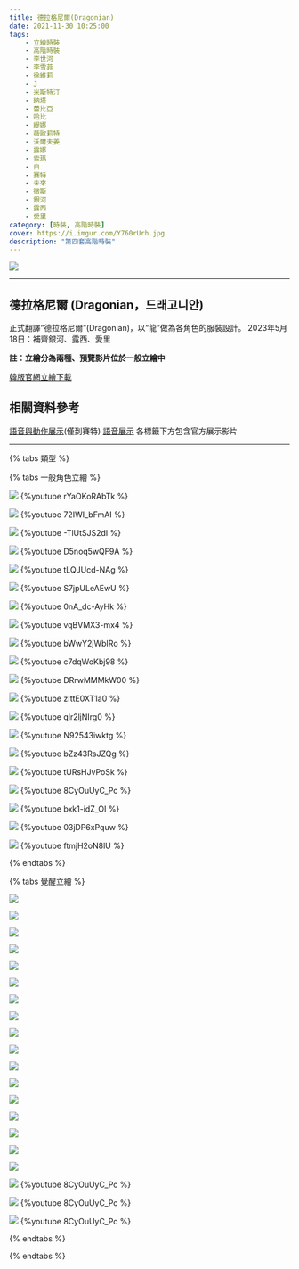 ```yaml
---
title: 德拉格尼爾(Dragonian)
date: 2021-11-30 10:25:00
tags: 
    - 立繪時裝
    - 高階時裝
    - 李世河
    - 李雪菲
    - 徐維莉
    - J
    - 米斯特汀
    - 納塔
    - 蕾比亞
    - 哈比
    - 緹娜
    - 薇歐莉特
    - 沃爾夫姜
    - 露娜
    - 索瑪
    - 白
    - 賽特
    - 未來
    - 徹斯
    - 銀河
    - 露西
    - 愛里
category: [時裝, 高階時裝]
cover: https://i.imgur.com/Y760rUrh.jpg
description: "第四套高階時裝"
---
```


[![](https://i.imgur.com/Y760rUrh.jpg)](https://i.imgur.com/Y760rUr.jpg)

---
## 德拉格尼爾 (Dragonian，드래고니안)

正式翻譯”德拉格尼爾”(Dragonian)，以”龍”做為各角色的服裝設計。
2023年5月18日：補齊銀河、露西、愛里

**註：立繪分為兩種、預覽影片位於一般立繪中**

[韓版官網立繪下載](https://closers.vod.nexoncdn.co.kr/site/fansitekit/Closers_FansiteKit_Dragonian_2A39D3BFF193016E.zip)

## 相關資料參考

[語音與動作展示](https://www.youtube.com/playlist?list=PLRQzOnUOAvn_h72nrKKvWNhUGOQTh2ec1)(僅到賽特)
[語音展示](https://www.youtube.com/playlist?list=PLuZgoltyKSaSu1V4Wd_NGhFwnikifWiIk)
各標籤下方包含官方展示影片

---

{% tabs 類型 %}
<!-- tab 一般立繪-->
{% tabs 一般角色立繪 %}
<!-- tab 李世河(Seha)-->
[![](https://i.imgur.com/7GGfYIFh.jpg)](https://i.imgur.com/7GGfYIF.jpg)
{%youtube rYaOKoRAbTk %}
<!-- endtab -->
<!-- tab 李雪菲(Seulbi)-->
[![](https://i.imgur.com/n016QSFh.jpg)](https://i.imgur.com/n016QSF.jpg)
{%youtube 72IWI_bFmAI %}
<!-- endtab -->
<!-- tab 徐維莉(Yuri)-->
[![](https://i.imgur.com/PxWeYumh.jpg)](https://i.imgur.com/PxWeYum.jpg)
{%youtube -TlUtSJS2dI %}
<!-- endtab -->
<!-- tab J-->
[![](https://i.imgur.com/CbmYmmDh.jpg)](https://i.imgur.com/CbmYmmD.jpg)
{%youtube D5noq5wQF9A %}
<!-- endtab -->
<!-- tab 米斯特汀(Tein)-->
[![](https://i.imgur.com/It2Jwkoh.jpg)](https://i.imgur.com/It2Jwko.jpg)
{%youtube tLQJUcd-NAg %}
<!-- endtab -->
<!-- tab 納塔(Nata)-->
[![](https://i.imgur.com/doGG3oth.jpg)](https://i.imgur.com/doGG3ot.jpg)
{%youtube S7jpULeAEwU %}
<!-- endtab -->
<!-- tab 蕾比雅(Levia)-->
[![](https://i.imgur.com/dNPoBuoh.jpg)](https://i.imgur.com/dNPoBuo.jpg)
{%youtube 0nA_dc-AyHk %}
<!-- endtab -->
<!-- tab 哈比(Harpy)-->
[![](https://i.imgur.com/gzaRBqqh.jpg)](https://i.imgur.com/gzaRBqq.jpg)
{%youtube vqBVMX3-mx4 %}
<!-- endtab -->
<!-- tab 緹娜(Tina)-->
[![](https://i.imgur.com/5GEZIKDh.jpg)](https://i.imgur.com/5GEZIKD.jpg)
{%youtube bWwY2jWbIRo %}
<!-- endtab -->
<!-- tab 薇歐莉特(Violet)-->
[![](https://i.imgur.com/sbNEOsFh.jpg)](https://i.imgur.com/sbNEOsF.jpg)
{%youtube c7dqWoKbj98 %}
<!-- endtab -->
<!-- tab 沃爾夫姜(Wolfgang)-->
[![](https://i.imgur.com/MbaW7cth.jpg)](https://i.imgur.com/MbaW7ct.jpg)
{%youtube DRrwMMMkW00 %}
<!-- endtab -->
<!-- tab 露娜(Luna)-->
[![](https://i.imgur.com/liMkzEWh.jpg)](https://i.imgur.com/liMkzEW.jpg)
{%youtube zIttE0XT1a0 %}
<!-- endtab -->
<!-- tab 索瑪(Soma)-->
[![](https://i.imgur.com/mKX6e5Hh.jpg)](https://i.imgur.com/mKX6e5H.jpg)
{%youtube qlr2ljNIrg0 %}
<!-- endtab -->
<!-- tab 白(Bai)-->
[![](https://i.imgur.com/efwaS2Gh.jpg)](https://i.imgur.com/efwaS2G.jpg)
{%youtube N92543iwktg %}
<!-- endtab -->
<!-- tab 賽特(Seth)-->
[![](https://i.imgur.com/s6UdIU0h.jpg)](https://i.imgur.com/s6UdIU0.jpg)
{%youtube bZz43RsJZQg %}
<!-- endtab -->
<!-- tab 未來(Mirae)-->
[![](https://i.imgur.com/vrjuMJ5h.jpg)](https://i.imgur.com/vrjuMJ5.jpg)
{%youtube tURsHJvPoSk %}
<!-- endtab -->
<!-- tab 徹斯(Chulsoo)-->
[![](https://i.imgur.com/SvVnu6rh.jpg)](https://i.imgur.com/SvVnu6r.jpg)
{%youtube 8CyOuUyC_Pc %}
<!-- endtab -->
<!-- tab 銀河(Eunha)-->
[![](https://imgur.com/ieuHA0Bh.jpg)](https://imgur.com/ieuHA0B.jpg)
{%youtube bxk1-idZ_OI %}
<!-- endtab -->
<!-- tab 露西(Lucy)-->
[![](https://imgur.com/kElvKfTh.jpg)](https://imgur.com/kElvKfT.jpg)
{%youtube 03jDP6xPquw %}
<!-- endtab -->
<!-- tab 愛里(Aeri)-->
[![](https://imgur.com/HHkQcPqh.jpg)](https://imgur.com/HHkQcPq.jpg)
{%youtube ftmjH2oN8lU %}
<!-- endtab -->
{% endtabs %}
<!-- endtab -->

<!-- tab [覺醒]立繪-->
{% tabs 覺醒立繪 %}
<!-- tab 李世河(Seha)-->
[![](https://i.imgur.com/wsqexG5h.jpg)](https://i.imgur.com/wsqexG5.jpg)
<!-- endtab -->
<!-- tab 李雪菲(Seulbi)-->
[![](https://i.imgur.com/HbfT6wVh.jpg)](https://i.imgur.com/HbfT6wV.jpg)
<!-- endtab -->
<!-- tab 徐維莉(Yuri)-->
[![](https://i.imgur.com/xfpzG8Bh.jpg)](https://i.imgur.com/xfpzG8B.jpg)
<!-- endtab -->
<!-- tab J-->
[![](https://i.imgur.com/VnAYpHrh.jpg)](https://i.imgur.com/VnAYpHr.jpg)
<!-- endtab -->
<!-- tab 米斯特汀(Tein)-->
[![](https://i.imgur.com/AkhKg5vh.jpg)](https://i.imgur.com/AkhKg5v.jpg)
<!-- endtab -->
<!-- tab 納塔(Nata)-->
[![](https://i.imgur.com/u4cON9vh.jpg)](https://i.imgur.com/u4cON9v.jpg)
<!-- endtab -->
<!-- tab 蕾比雅(Levia)-->
[![](https://i.imgur.com/FEcZw7Sh.jpg)](https://i.imgur.com/FEcZw7S.jpg)
<!-- endtab -->
<!-- tab 哈比(Harpy)-->
[![](https://i.imgur.com/hUKiCkzh.jpg)](https://i.imgur.com/hUKiCkz.jpg)
<!-- endtab -->
<!-- tab 緹娜(Tina)-->
[![](https://i.imgur.com/cPJqXe8h.jpg)](https://i.imgur.com/cPJqXe8.jpg)
<!-- endtab -->
<!-- tab 薇歐莉特(Violet)-->
[![](https://i.imgur.com/fx3wq5ah.jpg)](https://i.imgur.com/fx3wq5a.jpg)
<!-- endtab -->
<!-- tab 沃爾夫姜(Wolfgang)-->
[![](https://i.imgur.com/cyZlxgih.jpg)](https://i.imgur.com/cyZlxgi.jpg)
<!-- endtab -->
<!-- tab 露娜(Luna)-->
[![](https://i.imgur.com/qSCYxxnh.jpg)](https://i.imgur.com/qSCYxxn.jpg)
<!-- endtab -->
<!-- tab 索瑪(Soma)-->
[![](https://i.imgur.com/n55UeiBh.jpg)](https://i.imgur.com/n55UeiB.jpg)
<!-- endtab -->
<!-- tab 白(Bai)-->
[![](https://i.imgur.com/LrN8F27h.jpg)](https://i.imgur.com/LrN8F27.jpg)
<!-- endtab -->
<!-- tab 賽特(Seth)-->
[![](https://i.imgur.com/6xfrGFdh.jpg)](https://i.imgur.com/6xfrGFd.jpg)
<!-- endtab -->
<!-- tab 未來(Mirae)-->
[![](https://i.imgur.com/U12NrIyh.jpg)](https://i.imgur.com/U12NrIy.jpg)
<!-- endtab -->
<!-- tab 徹斯(Chulsoo)-->
[![](https://i.imgur.com/pQKqn8Ch.jpg)](https://i.imgur.com/pQKqn8C.jpg)
<!-- endtab -->
<!-- tab 銀河(Eunha)-->
[![](https://imgur.com/kPdxmyCh.jpg)](https://imgur.com/kPdxmyC.jpg)
{%youtube 8CyOuUyC_Pc %}
<!-- endtab -->
<!-- tab 露西(Lucy)-->
[![](https://imgur.com/IwoBJ7rh.jpg)](https://imgur.com/IwoBJ7r.jpg)
{%youtube 8CyOuUyC_Pc %}
<!-- endtab -->
<!-- tab 愛里(Aeri)-->
[![](https://imgur.com/rA79sZPh.jpg)](https://imgur.com/rA79sZP.jpg)
{%youtube 8CyOuUyC_Pc %}
<!-- endtab -->

<!-- endtab -->
{% endtabs %}
<!-- endtab -->
{% endtabs %}